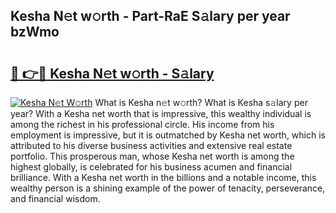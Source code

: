 ## Kesha N𝚎t w𝚘rth - Part-RaE S𝚊lary per year bzWmo

# <h2><a href="http://gc23zp.nevu.top/?p=Kesha">🔗 👉🔴 Kesha N𝚎t w𝚘rth - S𝚊lary</a></h2>

[![Kesha N𝚎t W𝚘rth](https://i.imgur.com/Oavwk0R.jpeg)](http://gc23zp.nevu.top/?p=Kesha)
What is Kesha n𝚎t w𝚘rth? What is Kesha s𝚊lary per year?
With a Kesha net worth that is impressive, this wealthy individual is among the richest in his professional circle. His income from his employment is impressive, but it is outmatched by Kesha net worth, which is attributed to his diverse business activities and extensive real estate portfolio. This prosperous man, whose Kesha net worth is among the highest globally, is celebrated for his business acumen and financial brilliance. With a Kesha net worth in the billions and a notable income, this wealthy person is a shining example of the power of tenacity, perseverance, and financial wisdom.
